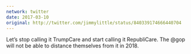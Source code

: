 ```yaml
---
network: twitter
date: 2017-03-10
original: http://twitter.com/jimmylittle/status/840339174666440704 
---
```


Let’s stop calling it TrumpCare and start calling it RepubliCare. The @gop will not be able to distance themselves from it in 2018. 

